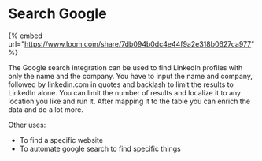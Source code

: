 # Search Google

{% embed url="https://www.loom.com/share/7db094b0dc4e44f9a2e318b0627ca977" %}

The Google search integration can be used to find  LinkedIn profiles with only the name and the company. You have to input the name and company, followed by linkedin.com in quotes and backlash to limit the results to LinkedIn alone. You can limit the number of results and localize it to any location you like and run it. After mapping it to the table you can enrich the data and do a lot more.

Other uses:&#x20;

* To find a specific website&#x20;
* To automate google search to find specific things

